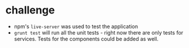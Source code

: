 # challenge

- npm's `live-server` was used to test the application
- `grunt test` will run all the unit tests - right now there are only tests for services. Tests for the components could be added as well.
